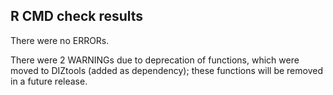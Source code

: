 ## R CMD check results
There were no ERRORs.

There were 2 WARNINGs due to deprecation of functions, which were moved to DIZtools (added as dependency); these functions will be removed in a future release.
